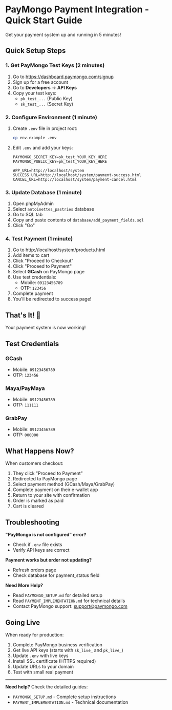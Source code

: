 # PayMongo Payment Integration - Quick Start Guide

Get your payment system up and running in 5 minutes!

## Quick Setup Steps

### 1. Get PayMongo Test Keys (2 minutes)

1. Go to https://dashboard.paymongo.com/signup
2. Sign up for a free account
3. Go to **Developers** → **API Keys**
4. Copy your test keys:
   - `pk_test_...` (Public Key)
   - `sk_test_...` (Secret Key)

### 2. Configure Environment (1 minute)

1. Create `.env` file in project root:
   ```bash
   cp env.example .env
   ```

2. Edit `.env` and add your keys:
   ```env
   PAYMONGO_SECRET_KEY=sk_test_YOUR_KEY_HERE
   PAYMONGO_PUBLIC_KEY=pk_test_YOUR_KEY_HERE
   
   APP_URL=http://localhost/system
   SUCCESS_URL=http://localhost/system/payment-success.html
   CANCEL_URL=http://localhost/system/payment-cancel.html
   ```

### 3. Update Database (1 minute)

1. Open phpMyAdmin
2. Select `antoinettes_pastries` database
3. Go to SQL tab
4. Copy and paste contents of `database/add_payment_fields.sql`
5. Click "Go"

### 4. Test Payment (1 minute)

1. Go to http://localhost/system/products.html
2. Add items to cart
3. Click "Proceed to Checkout"
4. Click "Proceed to Payment"
5. Select **GCash** on PayMongo page
6. Use test credentials:
   - Mobile: `09123456789`
   - OTP: `123456`
7. Complete payment
8. You'll be redirected to success page!

## That's It! 🎉

Your payment system is now working!

## Test Credentials

### GCash
- Mobile: `09123456789`
- OTP: `123456`

### Maya/PayMaya
- Mobile: `09123456789`
- OTP: `111111`

### GrabPay
- Mobile: `09123456789`
- OTP: `000000`

## What Happens Now?

When customers checkout:
1. They click "Proceed to Payment"
2. Redirected to PayMongo page
3. Select payment method (GCash/Maya/GrabPay)
4. Complete payment on their e-wallet app
5. Return to your site with confirmation
6. Order is marked as paid
7. Cart is cleared

## Troubleshooting

**"PayMongo is not configured" error?**
- Check if `.env` file exists
- Verify API keys are correct

**Payment works but order not updating?**
- Refresh orders page
- Check database for payment_status field

**Need More Help?**
- Read `PAYMONGO_SETUP.md` for detailed setup
- Read `PAYMENT_IMPLEMENTATION.md` for technical details
- Contact PayMongo support: support@paymongo.com

## Going Live

When ready for production:
1. Complete PayMongo business verification
2. Get live API keys (starts with `sk_live_` and `pk_live_`)
3. Update `.env` with live keys
4. Install SSL certificate (HTTPS required)
5. Update URLs to your domain
6. Test with small real payment

---

**Need help?** Check the detailed guides:
- `PAYMONGO_SETUP.md` - Complete setup instructions
- `PAYMENT_IMPLEMENTATION.md` - Technical documentation

